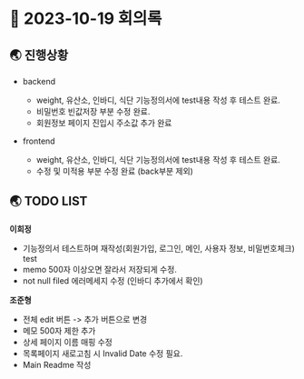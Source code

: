 # 📑 2023-10-19 회의록

## 🌏 진행상황

* backend

  * weight, 유산소, 인바디, 식단  기능정의서에 test내용 작성 후 테스트 완료.
  * 비밀번호 빈값저장 부분 수정 완료.
  * 회원정보 페이지 진입시 주소값 추가 완료


* frontend

  * weight, 유산소, 인바디, 식단  기능정의서에 test내용 작성 후 테스트 완료.
  * 수정 및 미적용 부분 수정 완료 (back부분 제외)

  


## 🌏 TODO LIST

**이희정**

* 기능정의서 테스트하며 재작성(회원가입, 로그인, 메인, 사용자 정보, 비밀번호체크) test
* memo 500자 이상오면 잘라서 저장되게 수정.
* not null filed 에러메세지 수정 (인바디 추가에서 확인)



**조준형**

* 전체 edit 버튼 -> 추가 버튼으로 변경
* 메모 500자 제한 추가
* 상세 페이지 이름 매핑 수정
* 목록페이지 새로고침 시 Invalid Date 수정 필요.
* Main Readme 작성